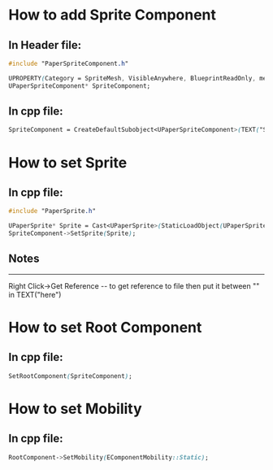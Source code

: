 # How to add Sprite Component
## In Header file:
```css
#include "PaperSpriteComponent.h"

UPROPERTY(Category = SpriteMesh, VisibleAnywhere, BlueprintReadOnly, meta=(AllowPrivateAccess = "true"))
UPaperSpriteComponent* SpriteComponent;
```
## In cpp file:
```css
SpriteComponent = CreateDefaultSubobject<UPaperSpriteComponent>(TEXT("SpriteMesh"));
```

# How to set Sprite
## In cpp file:
```css
#include "PaperSprite.h"

UPaperSprite* Sprite = Cast<UPaperSprite>(StaticLoadObject(UPaperSprite::StaticClass(), NULL, TEXT("PaperSprite'/Game/GameAssets/Walls/Corners/Corner_Texture_Sprite'")));
SpriteComponent->SetSprite(Sprite);
```
## Notes
***
Right Click->Get Reference -- to get reference to file then put it between "" in TEXT("here")

# How to set Root Component
## In cpp file:
```css
SetRootComponent(SpriteComponent);
```

# How to set Mobility
## In cpp file:
```css
RootComponent->SetMobility(EComponentMobility::Static);
```
